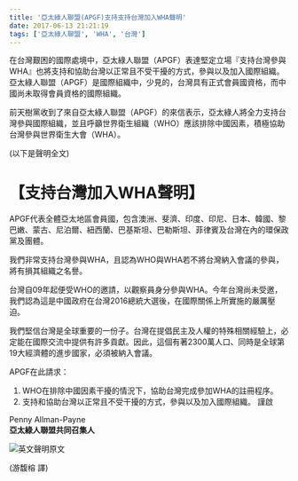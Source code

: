 ```yaml
---
title: '亞太綠人聯盟(APGF)支持支持台灣加入WHA聲明'
date: 2017-06-13 21:21:19
tags: ['亞太綠人聯盟', 'WHA', '台灣']
---
```


在台灣艱困的國際處境中，亞太綠人聯盟（APGF）表達堅定立場『支持台灣參與WHA』也將支持和協助台灣以正常且不受干擾的方式，參與以及加入國際組織。亞太綠人聯盟（APGF）是國際組織中，少見的，台灣具有正式會員國資格，而中國尚未取得會員資格的國際組織。

前天樹黨收到了來自亞太綠人聯盟（APGF）的來信表示，亞太綠人將全力支持台灣參與國際組織，並且呼籲世界衛生組織（WHO）應該排除中國因素，積極協助台灣參與世界衛生大會（WHA）。

(以下是聲明全文)
<!-- more -->

【支持台灣加入WHA聲明】
======================

APGF代表全體亞太地區會員國，包含澳洲、斐濟、印度、印尼、日本、韓國、黎巴嫩、蒙古、尼泊爾、紐西蘭、巴基斯坦、巴勒斯坦、菲律賓及台灣在內的環保政黨及團體。

我們非常支持台灣參與WHA，且認為WHO與WHA若不將台灣納入會議的參與，將有損其組織之名譽。

台灣自09年起便受WHO的邀請，以觀察員身分參與WHA。今年台灣尚未受邀，我們認為這是中國政府在台灣2016總統大選後，在國際關係上所實施的嚴厲壓迫。

我們堅信台灣是全球重要的一份子。台灣在提倡民主及人權的特殊相關經驗上，必定能在國際交流中提供有許多貢獻。因此，這個有著2300萬人口、同時是全球第19大經濟體的進步國家，必須被納入會議。

APGF在此請求：
1. WHO在排除中國因素干擾的情況下，協助台灣完成參加WHA的註冊程序。
2. 支持和協助台灣以正常且不受干擾的方式，參與以及加入國際組織。
謹啟

Penny Allman-Payne  
**亞太綠人聯盟共同召集人**

![英文聲明原文](./green_support.jpg)


(游馥榕 譯)
